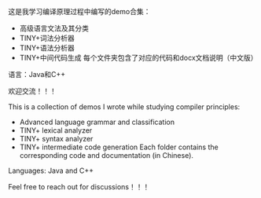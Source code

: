 这是我学习编译原理过程中编写的demo合集：
- 高级语言文法及其分类
- TINY+词法分析器
- TINY+语法分析器
- TINY+中间代码生成
每个文件夹包含了对应的代码和docx文档说明（中文版）

语言：Java和C++

欢迎交流！！！

This is a collection of demos I wrote while studying compiler principles:
- Advanced language grammar and classification
- TINY+ lexical analyzer
- TINY+ syntax analyzer
- TINY+ intermediate code generation
Each folder contains the corresponding code and documentation (in Chinese).

Languages: Java and C++

Feel free to reach out for discussions！！！
